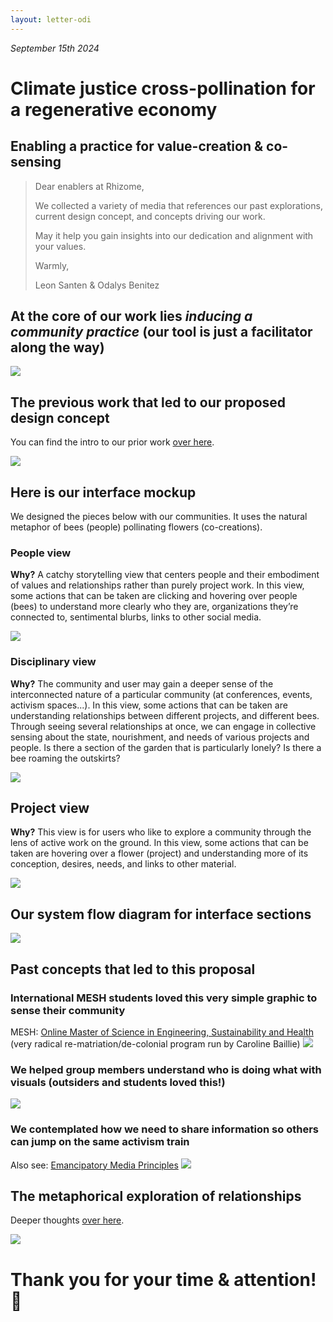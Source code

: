 ```yaml
---
layout: letter-odi
---
```

<i class="fas fa-calendar-alt"> September 15th 2024</i>
# Climate justice cross-pollination for a regenerative economy
## Enabling a practice for value-creation & co-sensing


>
>Dear enablers at Rhizome,
> 
>We collected a variety of media that references our past explorations, current design concept, and concepts driving our work. 
>
>May it help you gain insights into our dedication and alignment with your values. 
>
>Warmly, 
>
>Leon Santen & Odalys Benitez 


## At the core of our work lies *inducing a community practice* (our tool is just a facilitator along the way)
![](media/cleanshot_2024-07-28-at-14-12-29@2x.png)
## The previous work that led to our proposed design concept
You can find the intro to our prior work [over here](MMSSystemicCooperationInterface-A.md).

![](media/cleanshot_2024-07-28-at-14-13-59@2x.png)

## Here is our interface mockup
We designed the pieces below with our communities. It uses the natural metaphor of bees (people) pollinating flowers (co-creations). 

### People view
**Why?** A catchy storytelling view that centers people and their embodiment of values and relationships rather than purely project work. In this view, some actions that can be taken are clicking and hovering over people (bees) to understand more clearly who they are, organizations they’re connected to, sentimental blurbs, links to other social media.

![](media/cleanshot_2024-09-15-at-17-39-04@2x.png)

### Disciplinary view
**Why?** The community and user may gain a deeper sense of the interconnected nature of a particular community (at conferences, events, activism spaces...). In this view, some actions that can be taken are understanding relationships between different projects, and different bees. Through seeing several relationships at once, we can engage in collective sensing about the state, nourishment, and needs of various projects and people. Is there a section of the garden that is particularly lonely? Is there a bee roaming the outskirts?

![](media/cleanshot_2024-09-15-at-23-25-39@2x.png)

## Project view
**Why?** This view is for users who like to explore a community through the lens of active work on the ground. In this view, some actions that can be taken are hovering over a flower (project) and understanding more of its conception, desires, needs, and links to other material.

![](media/flower_mockup.gif)



## Our system flow diagram for interface sections

![](media/Frame%2016.png)

## Past concepts that led to this proposal

### International MESH students loved this very simple graphic to sense their community 
MESH: [Online Master of Science in Engineering, Sustainability and Health](https://onlinedegrees.sandiego.edu/masters-engineering-sustainability-health/classes/) (very radical re-matriation/de-colonial program run by Caroline Baillie)
![](media/cleanshot_2024-09-15-at-17-28-18@2x.png)

### We helped group members understand who is doing what with visuals (outsiders and students loved this!)
![](media/cleanshot_2024-09-10-at-19-44-46@2x.png)

### We contemplated how we need to share information so others can jump on the same activism train
Also see: [Emancipatory Media Principles](MEDIA-MOVEMENT-BUILDING-A.md)
![](media/cleanshot_2024-07-28-at-13-51-37@2x.png)

## The metaphorical exploration of relationships 
Deeper thoughts [over here](METAPHORICAL-RELATIONSHIPS-OF-ORGS.md).

![](media/cleanshot_2024-07-26-at-20-09-42@2x.png)


# Thank you for your time & attention! 💖
<br><br>